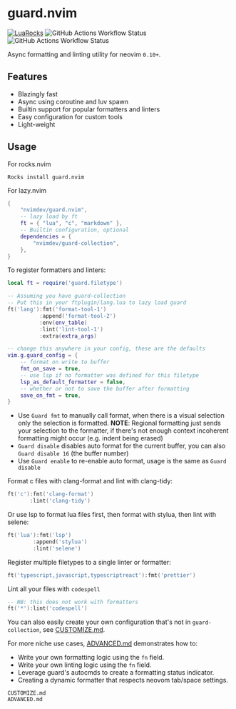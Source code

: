 # guard.nvim

[![LuaRocks](https://img.shields.io/luarocks/v/xiaoshihou514/guard.nvim?logo=lua&color=green)](https://luarocks.org/modules/xiaoshihou514/guard.nvim)
![GitHub Actions Workflow Status](https://img.shields.io/github/actions/workflow/status/nvimdev/guard.nvim/test.yml?label=tests)
![GitHub Actions Workflow Status](https://img.shields.io/github/actions/workflow/status/nvimdev/guard.nvim/ci.yml?label=lint)

Async formatting and linting utility for neovim `0.10+`.

## Features

- Blazingly fast
- Async using coroutine and luv spawn
- Builtin support for popular formatters and linters
- Easy configuration for custom tools
- Light-weight

## Usage

For rocks.nvim

```vim
Rocks install guard.nvim
```

For lazy.nvim

```lua
{
    "nvimdev/guard.nvim",
    -- lazy load by ft
    ft = { "lua", "c", "markdown" },
    -- Builtin configuration, optional
    dependencies = {
        "nvimdev/guard-collection",
    },
}
```

To register formatters and linters:

```lua
local ft = require('guard.filetype')

-- Assuming you have guard-collection
-- Put this in your ftplugin/lang.lua to lazy load guard
ft('lang'):fmt('format-tool-1')
          :append('format-tool-2')
          :env(env_table)
          :lint('lint-tool-1')
          :extra(extra_args)

-- change this anywhere in your config, these are the defaults
vim.g.guard_config = {
    -- format on write to buffer
    fmt_on_save = true,
    -- use lsp if no formatter was defined for this filetype
    lsp_as_default_formatter = false,
    -- whether or not to save the buffer after formatting
    save_on_fmt = true,
}
```

- Use `Guard fmt` to manually call format, when there is a visual selection only the selection is formatted. **NOTE**: Regional formatting just sends your selection to the formatter, if there's not enough context incoherent formatting might occur (e.g. indent being erased)
- `Guard disable` disables auto format for the current buffer, you can also `Guard disable 16` (the buffer number)
- Use `Guard enable` to re-enable auto format, usage is the same as `Guard disable`

Format c files with clang-format and lint with clang-tidy:

```lua
ft('c'):fmt('clang-format')
       :lint('clang-tidy')
```

Or use lsp to format lua files first, then format with stylua, then lint with selene:

```lua
ft('lua'):fmt('lsp')
        :append('stylua')
        :lint('selene')
```

Register multiple filetypes to a single linter or formatter:

```lua
ft('typescript,javascript,typescriptreact'):fmt('prettier')
```

Lint all your files with `codespell`

```lua
-- NB: this does not work with formatters
ft('*'):lint('codespell')
```

You can also easily create your own configuration that's not in `guard-collection`, see [CUSTOMIZE.md](./CUSTOMIZE.md).

For more niche use cases, [ADVANCED.md](./ADVANCED.md) demonstrates how to:

- Write your own formatting logic using the `fn` field.
- Write your own linting logic using the `fn` field.
- Leverage guard's autocmds to create a formatting status indicator.
- Creating a dynamic formatter that respects neovom tab/space settings.

```{.include}
CUSTOMIZE.md
ADVANCED.md
```
